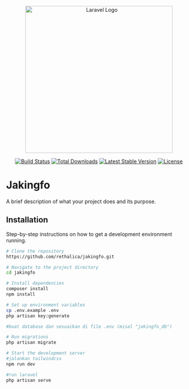 <p align="center"><a href="https://laravel.com" target="_blank"><img src="https://raw.githubusercontent.com/laravel/art/master/logo-lockup/5%20SVG/2%20CMYK/1%20Full%20Color/laravel-logolockup-cmyk-red.svg" width="400" alt="Laravel Logo"></a></p>

<p align="center">
<a href="https://github.com/laravel/framework/actions"><img src="https://github.com/laravel/framework/workflows/tests/badge.svg" alt="Build Status"></a>
<a href="https://packagist.org/packages/laravel/framework"><img src="https://img.shields.io/packagist/dt/laravel/framework" alt="Total Downloads"></a>
<a href="https://packagist.org/packages/laravel/framework"><img src="https://img.shields.io/packagist/v/laravel/framework" alt="Latest Stable Version"></a>
<a href="https://packagist.org/packages/laravel/framework"><img src="https://img.shields.io/packagist/l/laravel/framework" alt="License"></a>
</p>

# Jakingfo

A brief description of what your project does and its purpose.

## Installation
Step-by-step instructions on how to get a development environment running.

```bash
# Clone the repository
https://github.com/rethalica/jakingfo.git

# Navigate to the project directory
cd jakingfo

# Install dependencies
composer install
npm install

# Set up environment variables
cp .env.example .env
php artisan key:generate

#buat database dan sesuaikan di file .env (misal "jakingfo_db")

# Run migrations
php artisan migrate

# Start the development server
#jalankan tailwindcss
npm run dev

#run laravel
php artisan serve
